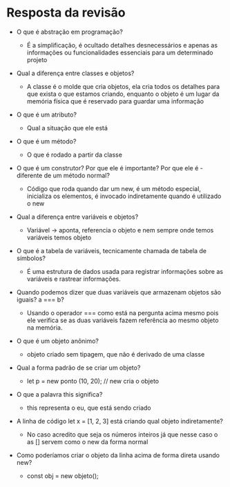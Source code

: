 <h1>Resposta da revisão</h1>

- O que é abstração em programação?
  - É a simplificação, é ocultado detalhes desnecessários e apenas as informações ou funcionalidades essenciais para um determinado projeto
  
- Qual a diferença entre classes e objetos?
  - A classe é o molde que cria objetos, ela cria todos os detalhes para que exista o que estamos criando, enquanto o objeto é um lugar da memória física que é reservado para guardar uma informação
  
- O que é um atributo?
  - Qual a situação que ele está
  
- O que é um método?
  - O que é rodado a partir da classe
  
- O que é um construtor? Por que ele é importante? Por que ele é - diferente de um método normal?
  - Código que roda quando dar um new, é um método especial, inicializa os elementos, é invocado indiretamente quando é utilizado o new
  
- Qual a diferença entre variáveis e objetos?
  - Variável → aponta, referencia o objeto e nem sempre onde temos variáveis temos objeto
  
- O que é a tabela de variáveis, tecnicamente chamada de tabela de símbolos?
  - É uma estrutura de dados usada para registrar informações sobre as variáveis e rastrear informações.
  
- Quando podemos dizer que duas variáveis que armazenam objetos são iguais? a === b?
  - Usando o operador === como está na pergunta acima mesmo pois ele verifica se as duas variáveis fazem referência ao mesmo objeto na memória.
  
- O que é um objeto anônimo?
  - objeto criado sem tipagem, que não é derivado de uma classe
  
- Qual a forma padrão de se criar um objeto?
  - let p = new ponto (10, 20); // new cria o objeto
  
- O que a palavra this significa?
  - this representa o eu, que está sendo criado
  
- A linha de código let x = [1, 2, 3] está criando qual objeto indiretamente?
  - No caso acredito que seja os números inteiros já que nesse caso o as [] servem como o new da forma normal
  
- Como poderíamos criar o objeto da linha acima de forma direta usando new?
  - const obj = new objeto();
